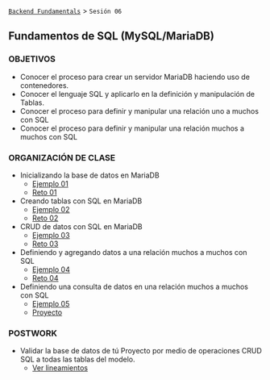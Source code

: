 [`Backend Fundamentals`](../Readme.md) > `Sesión 06`
## Fundamentos de SQL (MySQL/MariaDB)

### OBJETIVOS
 - Conocer el proceso para crear un servidor MariaDB haciendo uso de contenedores.
 - Conocer el lenguaje SQL y aplicarlo en la definición y manipulación de Tablas.
 - Conocer el proceso para definir y manipular una relación uno a muchos con SQL
 - Conocer el proceso para definir y manipular una relación muchos a muchos con SQL

### ORGANIZACIÓN DE CLASE

- Inicializando la base de datos en MariaDB
  - [Ejemplo 01](Ejemplo-01)
  - [Reto 01](Reto-01)
- Creando tablas con SQL en MariaDB
  - [Ejemplo 02](Ejemplo-02)
  - [Reto 02](Reto-02)
- CRUD de datos con SQL en MariaDB
  - [Ejemplo 03](Ejemplo-03)
  - [Reto 03](Reto-03)
- Definiendo y agregando datos a una relación muchos a muchos con SQL
  - [Ejemplo 04](Ejemplo-04)
  - [Reto 04](Reto-04)
- Definiendo una consulta de datos en una relación muchos a muchos con SQL
  - [Ejemplo 05](Ejemplo-05)
  - [Proyecto](Proyecto)

### POSTWORK
 - Validar la base de datos de tú Proyecto por medio de operaciones CRUD SQL a todas las tablas del modelo.
   - [Ver lineamientos](Postwork)
